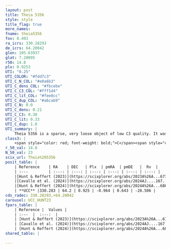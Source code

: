 ```yaml
---
layout: post
title: Theia 5356
style: style
title_flag: true
more_names: 
fname: theia5356
fov: 0.493
ra_icrs: 330.28293
de_icrs: 64.20042
glon: 105.63937
glat: 7.20095
r50: 14.8
plx: 0.9253
UTI: "0.25"
UTI_COLOR: "#fdd7c3"
UTI_C_N_COL: "#e0a6b3"
UTI_C_dens_COL: "#fbcebe"
UTI_C_C3_COL: "#fff1d4"
UTI_C_lit_COL: "#fee8cc"
UTI_C_dup_COL: "#a6cab9"
UTI_C_N: 0.0
UTI_C_dens: 0.21
UTI_C_C3: 0.38
UTI_C_lit: 0.33
UTI_C_dup: 1.0
UTI_summary: |
    Theia 5356 is a sparse, very loose object of low C3 quality. It was recently reported in the literature.<br><br><span style="color: #99180f; font-weight: bold;">Warning: </span>contains less than 25 stars with <i>P>0.5</i> estimated.
class3: |
    <span style="color: red; font-weight: bold;">C</span><span style="color: #FFC300; font-weight: bold;">B</span>
r_50_val: 14.8
N_50_val: 23
scix_url: Theia%205356
posit_table: |
    | Reference    | RA    | DEC   | Plx  | pmRA  | pmDE   |  Rv  |
    | :---         | :---: | :---: | :---: | :---: | :---: | :---: |
    |[Hunt & Reffert (2023)](https://scixplorer.org/abs/2023A%26A...673A.114H) | 330.049 | 64.181 | 0.916 | -0.953 | 0.65 | -28.437 |
    |[Cavallo et al. (2024)](https://scixplorer.org/abs/2024AJ....167...12C) | 330.567 | 64.311 | 0.929 | -- | -- | -- |
    |[Hunt & Reffert (2024)](https://scixplorer.org/abs/2024A%26A...686A..42H) | 330.049 | 64.181 | 0.916 | -0.953 | 0.65 | -28.437 |
    | **UCC** |330.283 | 64.2 | 0.925 | -0.964 | 0.643 | -28.506 | 
cds_radec: 330.28293,+64.20042
carousel: UCC_HUNT23
fpars_table: |
    | Reference |  Values |
    | :---  |  :---:  |
    | [Hunt & Reffert (2023)](https://scixplorer.org/abs/2023A%26A...673A.114H) | `AV50=1.325, diffAV50=1.827, MOD50=10.084, logAge50=8.411` |
    | [Cavallo et al. (2024)](https://scixplorer.org/abs/2024AJ....167...12C) | `AV50=1.27, dMod50=10.27, logAge50=8.52, [Fe/H]50=-0.11` |
    | [Hunt & Reffert (2024)](https://scixplorer.org/abs/2024A%26A...686A..42H) | `MassJ=50.0256` |
shared_table: |
    
---
```

